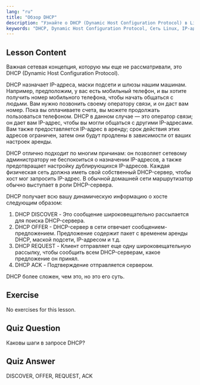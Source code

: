 ```yaml
---
lang: "ru"
title: "Обзор DHCP"
description: "Узнайте о DHCP (Dynamic Host Configuration Protocol) в Linux. Поймите, как DHCP назначает IP-адреса и его четырехэтапный процесс. Начните свой путь в сетевых технологиях Linux!"
keywords: "DHCP, Dynamic Host Configuration Protocol, Сеть Linux, IP-адрес, Учебник DHCP, для начинающих, руководство"
---
```


## Lesson Content

Важная сетевая концепция, которую мы еще не рассматривали, это DHCP (Dynamic Host Configuration Protocol).

DHCP назначает IP-адреса, маски подсети и шлюзы нашим машинам. Например, предположим, у вас есть мобильный телефон, и вы хотите получить номер мобильного телефона, чтобы начать общаться с людьми. Вам нужно позвонить своему оператору связи, и он даст вам номер. Пока вы оплачиваете счета, вы можете продолжать пользоваться телефоном. DHCP в данном случае — это оператор связи; он дает вам IP-адрес, чтобы вы могли общаться с другими IP-адресами. Вам также предоставляется IP-адрес в аренду; срок действия этих адресов ограничен, затем они будут продлены в зависимости от ваших настроек аренды.

DHCP отлично подходит по многим причинам: он позволяет сетевому администратору не беспокоиться о назначении IP-адресов, а также предотвращает настройку дублирующихся IP-адресов. Каждая физическая сеть должна иметь свой собственный DHCP-сервер, чтобы хост мог запросить IP-адрес. В обычной домашней сети маршрутизатор обычно выступает в роли DHCP-сервера.

DHCP получает всю вашу динамическую информацию о хосте следующим образом:

1. DHCP DISCOVER - Это сообщение широковещательно рассылается для поиска DHCP-сервера.
2. DHCP OFFER - DHCP-сервер в сети отвечает сообщением-предложением. Предложение содержит пакет с временем аренды DHCP, маской подсети, IP-адресом и т.д.
3. DHCP REQUEST - Клиент отправляет еще одну широковещательную рассылку, чтобы сообщить всем DHCP-серверам, какое предложение он принял.
4. DHCP ACK - Подтверждение отправляется сервером.

DHCP более сложен, чем это, но это его суть.

## Exercise

No exercises for this lesson.

## Quiz Question

Каковы шаги в запросе DHCP?

## Quiz Answer

DISCOVER, OFFER, REQUEST, ACK
